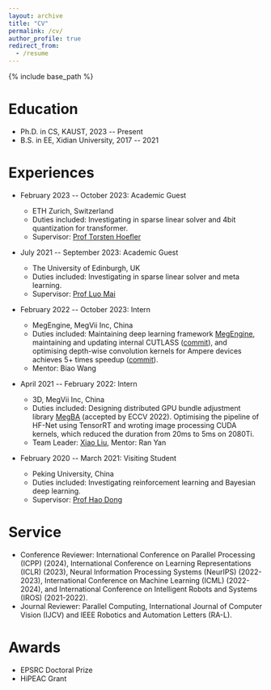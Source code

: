 ```yaml
---
layout: archive
title: "CV"
permalink: /cv/
author_profile: true
redirect_from:
  - /resume
---
```


{% include base_path %}

Education
======

* Ph.D. in CS, KAUST, 2023 -- Present
* B.S. in EE, Xidian University, 2017 -- 2021

Experiences
======

* February 2023 -- October 2023: Academic Guest
  * ETH Zurich, Switzerland
  * Duties included: Investigating in sparse linear solver and 4bit quantization for transformer.
  * Supervisor: [Prof Torsten Hoefler](http://htor.inf.ethz.ch/)

* July 2021 -- September 2023: Academic Guest
  * The University of Edinburgh, UK
  * Duties included: Investigating in sparse linear solver and meta learning.
  * Supervisor: [Prof Luo Mai](https://luomai.github.io/)

* February 2022 -- October 2023: Intern
  * MegEngine, MegVii Inc, China
  * Duties included: Maintaining deep learning framework [MegEngine](https://github.com/MegEngine/MegEngine), maintaining and updating internal CUTLASS ([commit](https://github.com/MegEngine/cutlass/commit/a16437eb51d39924691e629104d8d67a2f62e156)), and optimising depth-wise convolution kernels for Ampere devices achieves 5+ times speedup ([commit](https://github.com/MegEngine/cutlass/commit/6e773e30094329ef3c80d30e7a0c09cdddb6001a)).
  * Mentor: Biao Wang

* April 2021 -- February 2022: Intern
  * 3D, MegVii Inc, China
  * Duties included: Designing distributed GPU bundle adjustment library [MegBA](https://github.com/MegviiRobot/MegBA) (accepted by ECCV 2022). Optimising the pipeline of HF-Net using TensorRT and wroting image processing CUDA kernels, which reduced the duration
  from 20ms to 5ms on 2080Ti.
  * Team Leader: [Xiao Liu](http://liuxiao.org/), Mentor: Ran Yan

* February 2020 -- March 2021: Visiting Student
  * Peking University, China
  * Duties included: Investigating reinforcement learning and Bayesian deep learning.
  * Supervisor: [Prof Hao Dong](https://zsdonghao.github.io/)

Service
======

* Conference Reviewer: International Conference on Parallel Processing (ICPP) (2024), International Conference on Learning Representations (ICLR) (2023), Neural Information Processing Systems (NeurIPS) (2022-2023), International Conference on Machine Learning (ICML) (2022-2024), and International Conference on Intelligent Robots and Systems (IROS) (2021-2022).
* Journal Reviewer: Parallel Computing, International Journal of Computer Vision (IJCV) and IEEE Robotics and Automation Letters (RA-L).

Awards
======

* EPSRC Doctoral Prize
* HiPEAC Grant
